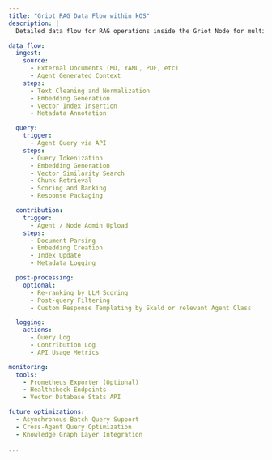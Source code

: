 ```yaml
---
title: "Griot RAG Data Flow within kOS"
description: |
  Detailed data flow for RAG operations inside the Griot Node for multi-agent querying and contribution within the kOS architecture.

data_flow:
  ingest:
    source:
      - External Documents (MD, YAML, PDF, etc)
      - Agent Generated Context
    steps:
      - Text Cleaning and Normalization
      - Embedding Generation
      - Vector Index Insertion
      - Metadata Annotation

  query:
    trigger:
      - Agent Query via API
    steps:
      - Query Tokenization
      - Embedding Generation
      - Vector Similarity Search
      - Chunk Retrieval
      - Scoring and Ranking
      - Response Packaging

  contribution:
    trigger:
      - Agent / Node Admin Upload
    steps:
      - Document Parsing
      - Embedding Creation
      - Index Update
      - Metadata Logging

  post-processing:
    optional:
      - Re-ranking by LLM Scoring
      - Post-query Filtering
      - Custom Response Templating by Skald or relevant Agent Class

  logging:
    actions:
      - Query Log
      - Contribution Log
      - API Usage Metrics

monitoring:
  tools:
    - Prometheus Exporter (Optional)
    - Healthcheck Endpoints
    - Vector Database Stats API

future_optimizations:
  - Asynchronous Batch Query Support
  - Cross-Agent Query Optimization
  - Knowledge Graph Layer Integration

...
```


